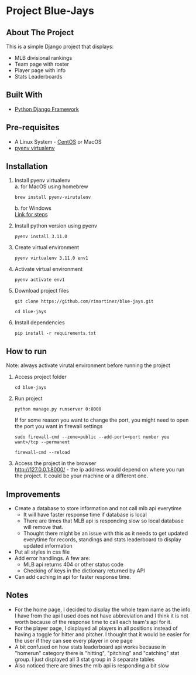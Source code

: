 # Project Blue-Jays


## About The Project

This is a simple Django project that displays:
* MLB divisional rankings
* Team page with roster
* Player page with info
* Stats Leaderboards


## Built With
* [Python Django Framework](https://www.djangoproject.com/)


## Pre-requisites
* A Linux System - [CentOS](https://www.centos.org/) or MacOS
* [pyenv virtualenv](https://github.com/pyenv/pyenv-virtualenv)

## Installation
1. Install pyenv virtualenv  
   a. for MacOS using homebrew
   ```
   brew install pyenv-virutalenv
   ```
   b. for Windows  
   [Link for steps](https://github.com/pyenv/pyenv-virtualenv)
   
2. Install python version using pyenv
   ```
   pyenv install 3.11.0
   ```
3. Create virtual environment
   ```
   pyenv virtualenv 3.11.0 env1
   ```
4. Activate virtual environment
   ```
   pyenv activate env1
   ```
5. Download project files
   ```
   git clone https://github.com/rimartinez/blue-jays.git
   ```
   ```
   cd blue-jays
   ```

6. Install dependencies
   ```
   pip install -r requirements.txt
   ```

## How to run
Note: always activate virutal environment before running the project
1. Access project folder
   ```
   cd blue-jays
   ```
2. Run project
   ```
   python manage.py runserver 0:8000
   ```
   If for some reason you want to change the port, you might need to open the port you want in firewall settings
   ```
   sudo firewall-cmd --zone=public --add-port=<port number you want>/tcp --permanent
   ```
   ```
   firewall-cmd --reload
   ```
3. Access the project in the browser  
   http://127.0.0.1:8000/ - the ip address would depend on where you run the project. It could be your machine or a different one. 


## Improvements
* Create a database to store information and not call mlb api everytime
   - It will have faster response time if database is local
   - There are times that MLB api is responding slow so local database will remove that.
   - Thought there might be an issue with this as it needs to get updated everytime for records, standings and stats leaderboard to display updated information
* Put all styles in css file
* Add error handlings. A few are:
   - MLB api returns 404 or other status code
   - Checking of keys in the dictionary returned by API
* Can add caching in api for faster response time.

## Notes
* For the home page, I decided to display the whole team name as the info I have from the api I used does not have abbreviation and I think it is not worth because of the response time to call each team's api for it.
* For the player page, I displayed all players in all positions instead of having a toggle for hitter and pitcher. I thought that it would be easier for the user if they can see every player in one page
* A bit confused on how stats leaderboard api works because in "homerun" category there is "hitting", "pitching" and "catching" stat group.
  I just displayed all 3 stat group in 3 separate tables
* Also noticed there are times the mlb api is responding a bit slow

